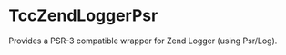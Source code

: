 TccZendLoggerPsr
================

Provides a PSR-3 compatible wrapper for Zend Logger (using Psr/Log).
